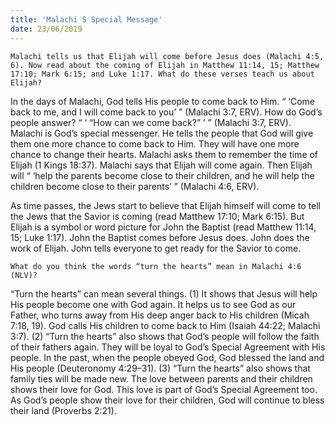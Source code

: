 ```yaml
---
title: 'Malachi S Special Message'
date: 23/06/2019
---
```


`Malachi tells us that Elijah will come before Jesus does (Malachi 4:5, 6). Now read about the coming of Elijah in Matthew 11:14, 15; Matthew 17:10; Mark 6:15; and Luke 1:17. What do these verses teach us about Elijah?`

In the days of Malachi, God tells His people to come back to Him. “ ‘Come back to me, and I will come back to you’ ” (Malachi 3:7, ERV). How do God’s people answer? “ ‘ “How can we come back?” ’ ” (Malachi 3:7, ERV). Malachi is God’s special messenger. He tells the people that God will give them one more chance to come back to Him. They will have one more chance to change their hearts. Malachi asks them to remember the time of Elijah (1 Kings 18:37). Malachi says that Elijah will come again. Then Elijah will “ ‘help the parents become close to their children, and he will help the children become close to their parents’ ” (Malachi 4:6, ERV). 

As time passes, the Jews start to believe that Elijah himself will come to tell the Jews that the Savior is coming (read Matthew 17:10; Mark 6:15). But Elijah is a symbol or word picture for John the Baptist (read Matthew 11:14, 15; Luke 1:17). John the Baptist comes before Jesus does. John does the work of Elijah. John tells everyone to get ready for the Savior to come.

`What do you think the words “turn the hearts” mean in Malachi 4:6 (NLV)?`

“Turn the hearts” can mean several things. (1) It shows that Jesus will help His people become one with God again. It helps us to see God as our Father, who turns away from His deep anger back to His children (Micah 7:18, 19). God calls His children to come back to Him (Isaiah 44:22; Malachi 3:7). (2) “Turn the hearts” also shows that God’s people will follow the faith of their fathers again. They will be loyal to God’s Special Agreement with His people. In the past, when the people obeyed God, God blessed the land and His people (Deuteronomy 4:29–31). (3) “Turn the hearts” also shows that family ties will be made new. The love between parents and their children shows their love for God. This love is part of God’s Special Agreement too. As God’s people show their love for their children, God will continue to bless their land (Proverbs 2:21).
